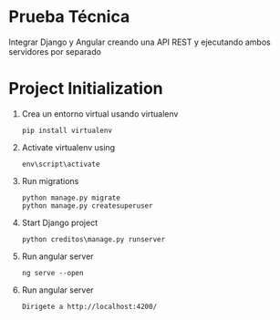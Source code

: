 # Prueba Técnica
Integrar Django y Angular creando una API REST y ejecutando ambos servidores por separado

# Project Initialization
1. Crea un entorno virtual usando virtualenv
	```
	pip install virtualenv

2. Activate virtualenv using
	```
	env\script\activate
	```

3. Run migrations
	```
	python manage.py migrate
	python manage.py createsuperuser
	```
  
4. Start Django project
	```
	python creditos\manage.py runserver
	```

5. Run angular server
	```
	ng serve --open
	```
5. Run angular server
	```
	Dirigete a http://localhost:4200/
	```
